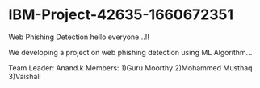 # IBM-Project-42635-1660672351
Web Phishing Detection
hello everyone...!!

We developing a project on web phishing detection using ML Algorithm...

Team Leader: Anand.k
Members: 1)Guru Moorthy
         2)Mohammed Musthaq
         3)Vaishali
